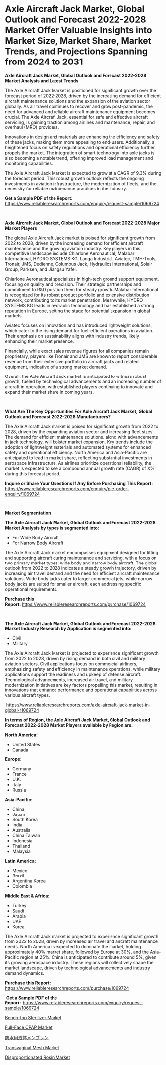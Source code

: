 <p><h1>Axle Aircraft Jack Market, Global Outlook and Forecast 2022-2028 Market Offer Valuable Insights into Market Size, Market Share, Market Trends, and Projections Spanning from 2024 to 2031</h1></p><p><strong>Axle Aircraft Jack Market, Global Outlook and Forecast 2022-2028 Market Analysis and Latest Trends</strong></p>
<p><p>The Axle Aircraft Jack Market is positioned for significant growth over the forecast period of 2022-2028, driven by the increasing demand for efficient aircraft maintenance solutions and the expansion of the aviation sector globally. As air travel continues to recover and grow post-pandemic, the need for advanced and reliable aircraft maintenance equipment becomes crucial. The Axle Aircraft Jack, essential for safe and effective aircraft servicing, is gaining traction among airlines and maintenance, repair, and overhaul (MRO) providers.</p><p>Innovations in design and materials are enhancing the efficiency and safety of these jacks, making them more appealing to end-users. Additionally, a heightened focus on safety regulations and operational efficiency further propels the market. The integration of smart technology into axle jacks is also becoming a notable trend, offering improved load management and monitoring capabilities.</p><p>The Axle Aircraft Jack Market is expected to grow at a CAGR of 9.3% during the forecast period. This robust growth outlook reflects the ongoing investments in aviation infrastructure, the modernization of fleets, and the necessity for reliable maintenance practices in the industry.</p></p>
<p><strong>Get a Sample PDF of the Report:&nbsp;</strong> <a href="https://www.reliableresearchreports.com/enquiry/request-sample/1069724">https://www.reliableresearchreports.com/enquiry/request-sample/1069724</a></p>
<p>&nbsp;</p>
<p><strong>Axle Aircraft Jack Market, Global Outlook and Forecast 2022-2028 Major Market Players</strong></p>
<p><p>The global Axle Aircraft Jack market is poised for significant growth from 2022 to 2028, driven by the increasing demand for efficient aircraft maintenance and the growing aviation industry. Key players in this competitive landscape include Chiarlone Aeronautical, Malabar International, HYDRO SYSTEMS KG, Langa Industrial, Aviatec, TMH-Tools, Tronair, JMS, Dedienne, Columbus Jack, Hydraulics International, Solair Group, Parksen, and Jiangsu Yafei.</p><p>Chiarlone Aeronautical specializes in high-tech ground support equipment, focusing on quality and precision. Their strategic partnerships and commitment to R&D position them for steady growth. Malabar International is recognized for its robust product portfolio and extensive distribution network, contributing to its market penetration. Meanwhile, HYDRO SYSTEMS KG leads in hydraulic technology and has established a strong reputation in Europe, setting the stage for potential expansion in global markets.</p><p>Aviatec focuses on innovation and has introduced lightweight solutions, which cater to the rising demand for fuel-efficient operations in aviation. Their emphasis on sustainability aligns with industry trends, likely enhancing their market presence.</p><p>Financially, while exact sales revenue figures for all companies remain proprietary, players like Tronair and JMS are known to report considerable revenue from their extensive portfolio in aircraft jacks and related equipment, indicative of a strong market demand.</p><p>Overall, the Axle Aircraft Jack market is anticipated to witness robust growth, fueled by technological advancements and an increasing number of aircraft in operation, with established players continuing to innovate and expand their market share in coming years.</p></p>
<p>&nbsp;</p>
<p><strong>What Are The Key Opportunities For Axle Aircraft Jack Market, Global Outlook and Forecast 2022-2028 Manufacturers?</strong></p>
<p><p>The Axle Aircraft Jack market is poised for significant growth from 2022 to 2028, driven by the expanding aviation sector and increasing fleet sizes. The demand for efficient maintenance solutions, along with advancements in jack technology, will bolster market expansion. Key trends include the adoption of lightweight materials and automated systems for enhanced safety and operational efficiency. North America and Asia-Pacific are anticipated to lead in market share, reflecting substantial investments in aerospace infrastructure. As airlines prioritize operational reliability, the market is expected to see a compound annual growth rate (CAGR) of X% during this forecast period.</p></p>
<p><strong>Inquire or Share Your Questions If Any Before Purchasing This Report:</strong> <a href="https://www.reliableresearchreports.com/enquiry/pre-order-enquiry/1069724">https://www.reliableresearchreports.com/enquiry/pre-order-enquiry/1069724</a></p>
<p>&nbsp;</p>
<p><strong>Market Segmentation</strong></p>
<p><strong>The Axle Aircraft Jack Market, Global Outlook and Forecast 2022-2028 Market Analysis by types is segmented into:</strong></p>
<p><ul><li>For Wide Body Aircraft</li><li>For Narrow Body Aircraft</li></ul></p>
<p><p>The Axle Aircraft Jack market encompasses equipment designed for lifting and supporting aircraft during maintenance and servicing, with a focus on two primary market types: wide body and narrow body aircraft. The global outlook from 2022 to 2028 indicates a steady growth trajectory, driven by increasing air travel demand and the need for efficient aircraft maintenance solutions. Wide body jacks cater to larger commercial jets, while narrow body jacks are suited for smaller aircraft, each addressing specific operational requirements.</p></p>
<p><strong>Purchase this Report:&nbsp;</strong><a href="https://www.reliableresearchreports.com/purchase/1069724">https://www.reliableresearchreports.com/purchase/1069724</a></p>
<p>&nbsp;</p>
<p><strong>The Axle Aircraft Jack Market, Global Outlook and Forecast 2022-2028 Market Industry Research by Application is segmented into:</strong></p>
<p><ul><li>Civil</li><li>Military</li></ul></p>
<p><p>The Axle Aircraft Jack Market is projected to experience significant growth from 2022 to 2028, driven by rising demand in both civil and military aviation sectors. Civil applications focus on commercial airliners, emphasizing safety and efficiency in maintenance operations, while military applications support the readiness and upkeep of defense aircraft. Technological advancements, increased air travel, and military modernization initiatives are key factors propelling this market, resulting in innovations that enhance performance and operational capabilities across various aircraft types.</p></p>
<p><a href="https://www.reliableresearchreports.com/axle-aircraft-jack-market-in-global-r1069724">&nbsp;https://www.reliableresearchreports.com/axle-aircraft-jack-market-in-global-r1069724</a></p>
<p><strong>In terms of Region, the Axle Aircraft Jack Market, Global Outlook and Forecast 2022-2028 Market Players available by Region are:</strong></p>
<p>
    <p> <strong> North America: </strong>
        <ul>
            <li>United States</li>
            <li>Canada</li>
        </ul>
        </p> 
    <p> <strong> Europe: </strong>
        <ul>
            <li>Germany</li>
            <li>France</li>
            <li>U.K.</li>
            <li>Italy</li>
            <li>Russia</li>
        </ul>
        </p> 
    <p> <strong> Asia-Pacific: </strong>
        <ul>
            <li>China</li>
            <li>Japan</li>
            <li>South Korea</li>
            <li>India</li>
            <li>Australia</li>
            <li>China Taiwan</li>
            <li>Indonesia</li>
            <li>Thailand</li>
            <li>Malaysia</li>
        </ul>
        </p> 
    <p> <strong> Latin America: </strong>
        <ul>
            <li>Mexico</li>
            <li>Brazil</li>
            <li>Argentina Korea</li>
            <li>Colombia</li>
        </ul>
        </p> 
    <p> <strong> Middle East & Africa: </strong>
        <ul>
            <li>Turkey</li>
            <li>Saudi</li>
            <li>Arabia</li>
            <li>UAE</li>
            <li>Korea</li>
        </ul>
    </p>
    </p>
<p><p>The Axle Aircraft Jack market is projected to experience significant growth from 2022 to 2028, driven by increased air travel and aircraft maintenance needs. North America is expected to dominate the market, holding approximately 40% market share, followed by Europe at 30%, and the Asia-Pacific region at 25%. China is anticipated to contribute around 5%, given its growing aerospace industry. These regions will collectively shape the market landscape, driven by technological advancements and industry demand dynamics.</p></p>
<p><strong>Purchase this Report: </strong><a href="https://www.reliableresearchreports.com/purchase/1069724">https://www.reliableresearchreports.com/purchase/1069724</a></p>
<p>&nbsp;<strong>Get a Sample PDF of the Report:&nbsp;&nbsp;</strong><a href="https://www.reliableresearchreports.com/enquiry/request-sample/1069724">https://www.reliableresearchreports.com/enquiry/request-sample/1069724</a></p>
<p><strong></strong></p>
<p><p><a href="https://issuu.com/reportprime-2/docs/bench-top-sterilizer-market-size-20_70b94481e3e9cc">Bench-top Sterilizer Market</a></p><p><a href="https://issuu.com/reportprime-2/docs/full-face-cpap-market-size-2030.ppt_4f993f63367108">Full-Face CPAP Market</a></p><p><a href="https://github.com/lababdou/Market-Research-Report-List-5/blob/main/357277887493.md">防水用液体メンブレン</a></p><p><a href="https://www.linkedin.com/pulse/transvaginal-mesh-market2024-2031-industry-insights-wd8ke?trackingId=pPbGytYASUW4OtzHYSjMag%3D%3D">Transvaginal Mesh Market</a></p><p><a href="https://www.linkedin.com/pulse/insights-disproportionated-rosin-market-share-competitive-z8w4e?trackingId=XoSnABkET2qj1F810QCNSw%3D%3D">Disproportionated Rosin Market</a></p></p>